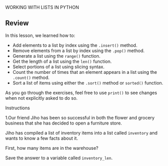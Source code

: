 WORKING WITH LISTS IN PYTHON

## Review
In this lesson, we learned how to:
- Add elements to a list by index using the `.insert()` method.
- Remove elements from a list by index using the `.pop()` method.
- Generate a list using the `range()` function.
- Get the length of a list using the `len()` function.
- Select portions of a list using slicing syntax.
- Count the number of times that an element appears in a list using the `.count()` method.
- Sort a list of items using either the `.sort()` method or ``sorted()`` function.

As you go through the exercises, feel free to use `print()` to see changes when not explicitly asked to do so.

Instructions

1.Our friend Jiho has been so successful in both the flower and grocery business that she has decided to open a furniture store.

Jiho has compiled a list of inventory items into a list called `inventory` and wants to know a few facts about it.

First, how many items are in the warehouse?

Save the answer to a variable called `inventory_len`.